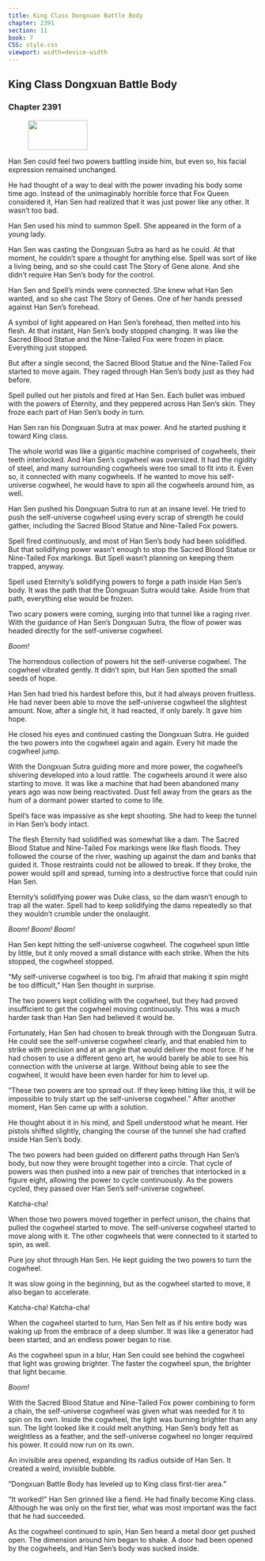 ```yaml
---
title: King Class Dongxuan Battle Body
chapter: 2391
section: 11
book: 7
CSS: style.css
viewport: width=device-width
---
```


## King Class Dongxuan Battle Body

### Chapter 2391

<figure>
	<img src="../Images/gem.gif" alt="" id="gem" width="120" height="60" />
</figure>

Han Sen could feel two powers battling inside him, but even so, his facial expression remained unchanged.

He had thought of a way to deal with the power invading his body some time ago. Instead of the unimaginably horrible force that Fox Queen considered it, Han Sen had realized that it was just power like any other. It wasn’t too bad.

Han Sen used his mind to summon Spell. She appeared in the form of a young lady.

Han Sen was casting the Dongxuan Sutra as hard as he could. At that moment, he couldn’t spare a thought for anything else. Spell was sort of like a living being, and so she could cast The Story of Gene alone. And she didn’t require Han Sen’s body for the control.

Han Sen and Spell’s minds were connected. She knew what Han Sen wanted, and so she cast The Story of Genes. One of her hands pressed against Han Sen’s forehead.

A symbol of light appeared on Han Sen’s forehead, then melted into his flesh. At that instant, Han Sen’s body stopped changing. It was like the Sacred Blood Statue and the Nine-Tailed Fox were frozen in place. Everything just stopped.

But after a single second, the Sacred Blood Statue and the Nine-Tailed Fox started to move again. They raged through Han Sen’s body just as they had before.

Spell pulled out her pistols and fired at Han Sen. Each bullet was imbued with the powers of Eternity, and they peppered across Han Sen’s skin. They froze each part of Han Sen’s body in turn.

Han Sen ran his Dongxuan Sutra at max power. And he started pushing it toward King class.

The whole world was like a gigantic machine comprised of cogwheels, their teeth interlocked. And Han Sen’s cogwheel was oversized. It had the rigidity of steel, and many surrounding cogwheels were too small to fit into it. Even so, it connected with many cogwheels. If he wanted to move his self-universe cogwheel, he would have to spin all the cogwheels around him, as well.

Han Sen pushed his Dongxuan Sutra to run at an insane level. He tried to push the self-universe cogwheel using every scrap of strength he could gather, including the Sacred Blood Statue and Nine-Tailed Fox powers.

Spell fired continuously, and most of Han Sen’s body had been solidified. But that solidifying power wasn’t enough to stop the Sacred Blood Statue or Nine-Tailed Fox markings. But Spell wasn’t planning on keeping them trapped, anyway.

Spell used Eternity’s solidifying powers to forge a path inside Han Sen’s body. It was the path that the Dongxuan Sutra would take. Aside from that path, everything else would be frozen.

Two scary powers were coming, surging into that tunnel like a raging river. With the guidance of Han Sen’s Dongxuan Sutra, the flow of power was headed directly for the self-universe cogwheel.

*Boom!*

The horrendous collection of powers hit the self-universe cogwheel. The cogwheel vibrated gently. It didn’t spin, but Han Sen spotted the small seeds of hope.

Han Sen had tried his hardest before this, but it had always proven fruitless. He had never been able to move the self-universe cogwheel the slightest amount. Now, after a single hit, it had reacted, if only barely. It gave him hope.

He closed his eyes and continued casting the Dongxuan Sutra. He guided the two powers into the cogwheel again and again. Every hit made the cogwheel jump.

With the Dongxuan Sutra guiding more and more power, the cogwheel’s shivering developed into a loud rattle. The cogwheels around it were also starting to move. It was like a machine that had been abandoned many years ago was now being reactivated. Dust fell away from the gears as the hum of a dormant power started to come to life.

Spell’s face was impassive as she kept shooting. She had to keep the tunnel in Han Sen’s body intact.

The flesh Eternity had solidified was somewhat like a dam. The Sacred Blood Statue and Nine-Tailed Fox markings were like flash floods. They followed the course of the river, washing up against the dam and banks that guided it. Those restraints could not be allowed to break. If they broke, the power would spill and spread, turning into a destructive force that could ruin Han Sen.

Eternity’s solidifying power was Duke class, so the dam wasn’t enough to trap all the water. Spell had to keep solidifying the dams repeatedly so that they wouldn’t crumble under the onslaught.

*Boom!* *Boom!* *Boom!*

Han Sen kept hitting the self-universe cogwheel. The cogwheel spun little by little, but it only moved a small distance with each strike. When the hits stopped, the cogwheel stopped.

“My self-universe cogwheel is too big. I’m afraid that making it spin might be too difficult,” Han Sen thought in surprise.

The two powers kept colliding with the cogwheel, but they had proved insufficient to get the cogwheel moving continuously. This was a much harder task than Han Sen had believed it would be.

Fortunately, Han Sen had chosen to break through with the Dongxuan Sutra. He could see the self-universe cogwheel clearly, and that enabled him to strike with precision and at an angle that would deliver the most force. If he had chosen to use a different geno art, he would barely be able to see his connection with the universe at large. Without being able to see the cogwheel, it would have been even harder for him to level up.

“These two powers are too spread out. If they keep hitting like this, it will be impossible to truly start up the self-universe cogwheel.” After another moment, Han Sen came up with a solution.

He thought about it in his mind, and Spell understood what he meant. Her pistols shifted slightly, changing the course of the tunnel she had crafted inside Han Sen’s body.

The two powers had been guided on different paths through Han Sen’s body, but now they were brought together into a circle. That cycle of powers was then pushed into a new pair of trenches that interlocked in a figure eight, allowing the power to cycle continuously. As the powers cycled, they passed over Han Sen’s self-universe cogwheel.

Katcha-cha!

When those two powers moved together in perfect unison, the chains that pulled the cogwheel started to move. The self-universe cogwheel started to move along with it. The other cogwheels that were connected to it started to spin, as well.

Pure joy shot through Han Sen. He kept guiding the two powers to turn the cogwheel.

It was slow going in the beginning, but as the cogwheel started to move, it also began to accelerate.

Katcha-cha! Katcha-cha!

When the cogwheel started to turn, Han Sen felt as if his entire body was waking up from the embrace of a deep slumber. It was like a generator had been started, and an endless power began to rise.

As the cogwheel spun in a blur, Han Sen could see behind the cogwheel that light was growing brighter. The faster the cogwheel spun, the brighter that light became.

*Boom!*

With the Sacred Blood Statue and Nine-Tailed Fox power combining to form a chain, the self-universe cogwheel was given what was needed for it to spin on its own. Inside the cogwheel, the light was burning brighter than any sun. The light looked like it could melt anything. Han Sen’s body felt as weightless as a feather, and the self-universe cogwheel no longer required his power. It could now run on its own.

An invisible area opened, expanding its radius outside of Han Sen. It created a weird, invisible bubble.

“Dongxuan Battle Body has leveled up to King class first-tier area.”

“It worked!” Han Sen grinned like a fiend. He had finally become King class. Although he was only on the first tier, what was most important was the fact that he had succeeded.

As the cogwheel continued to spin, Han Sen heard a metal door get pushed open. The dimension around him began to shake. A door had been opened by the cogwheels, and Han Sen’s body was sucked inside.